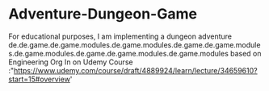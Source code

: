 # Adventure-Dungeon-Game
For educational purposes, I am implementing a dungeon adventure de.de.game.de.game.modules.de.game.modules.de.game.de.game.modules.de.game.modules.de.game.de.game.modules.de.game.modules based on Engineering Org In on Udemy Course :"https://www.udemy.com/course/draft/4889924/learn/lecture/34659610?start=15#overview'
